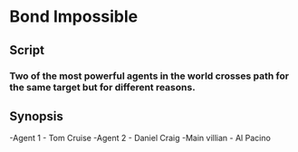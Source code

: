 # Bond Impossible

## Script
### Two of the most powerful agents in the world crosses path for the same target but for different reasons.

## Synopsis
-Agent 1 - Tom Cruise
-Agent 2 - Daniel Craig
-Main villian - Al Pacino

